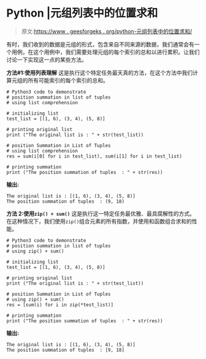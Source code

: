 # Python |元组列表中的位置求和

> 原文:[https://www . geesforgeks . org/python-元组列表中的位置求和/](https://www.geeksforgeeks.org/python-position-summation-in-list-of-tuples/)

有时，我们收到的数据是元组的形式，包含来自不同来源的数据，我们通常会有一个用例，在这个用例中，我们需要处理元组的每个索引的总和以进行累积。让我们讨论一下实现这一点的某些方法。

**方法#1:使用列表理解**
这是执行这个特定任务最天真的方法，在这个方法中我们计算元组的所有可能索引的每个索引的总和。

```
# Python3 code to demonstrate 
# position summation in list of tuples
# using list comprehension

# initializing list 
test_list = [(1, 6), (3, 4), (5, 8)]

# printing original list 
print ("The original list is : " + str(test_list))

# position Summation in List of Tuples
# using list comprehension
res = sum(i[0] for i in test_list), sum(i[1] for i in test_list)

# printing summation
print ("The position summation of tuples  : " + str(res))
```

**输出:**

```
The original list is : [(1, 6), (3, 4), (5, 8)]
The position summation of tuples  : (9, 18)

```

**方法 2:使用`zip() + sum()`**
这是执行这一特定任务最优雅、最具腐解性的方式。在这种情况下，我们使用`zip()`组合元素的所有指数，并使用和函数组合求和的性能。

```
# Python3 code to demonstrate 
# position summation in list of tuples
# using zip() + sum()

# initializing list 
test_list = [(1, 6), (3, 4), (5, 8)]

# printing original list 
print ("The original list is : " + str(test_list))

# position Summation in List of Tuples
# using zip() + sum()
res = [sum(i) for i in zip(*test_list)]

# printing summation
print ("The position summation of tuples  : " + str(res))
```

**输出:**

```
The original list is : [(1, 6), (3, 4), (5, 8)]
The position summation of tuples  : [9, 18]

```